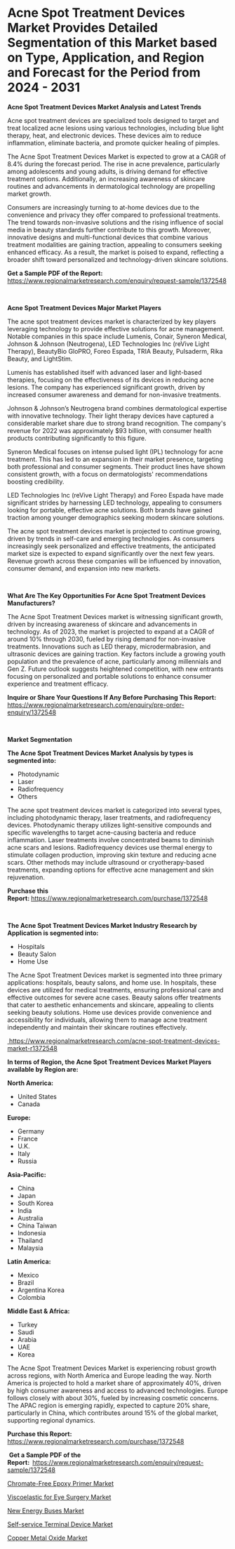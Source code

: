 <p><h1>Acne Spot Treatment Devices Market Provides Detailed Segmentation of this Market based on Type, Application, and Region and Forecast for the Period from 2024 - 2031</h1></p><p><strong>Acne Spot Treatment Devices Market Analysis and Latest Trends</strong></p>
<p><p>Acne spot treatment devices are specialized tools designed to target and treat localized acne lesions using various technologies, including blue light therapy, heat, and electronic devices. These devices aim to reduce inflammation, eliminate bacteria, and promote quicker healing of pimples.</p><p>The Acne Spot Treatment Devices Market is expected to grow at a CAGR of 8.4% during the forecast period. The rise in acne prevalence, particularly among adolescents and young adults, is driving demand for effective treatment options. Additionally, an increasing awareness of skincare routines and advancements in dermatological technology are propelling market growth. </p><p>Consumers are increasingly turning to at-home devices due to the convenience and privacy they offer compared to professional treatments. The trend towards non-invasive solutions and the rising influence of social media in beauty standards further contribute to this growth. Moreover, innovative designs and multi-functional devices that combine various treatment modalities are gaining traction, appealing to consumers seeking enhanced efficacy. As a result, the market is poised to expand, reflecting a broader shift toward personalized and technology-driven skincare solutions.</p></p>
<p><strong>Get a Sample PDF of the Report:&nbsp;</strong> <a href="https://www.regionalmarketresearch.com/enquiry/request-sample/1372548">https://www.regionalmarketresearch.com/enquiry/request-sample/1372548</a></p>
<p>&nbsp;</p>
<p><strong>Acne Spot Treatment Devices Major Market Players</strong></p>
<p><p>The acne spot treatment devices market is characterized by key players leveraging technology to provide effective solutions for acne management. Notable companies in this space include Lumenis, Conair, Syneron Medical, Johnson & Johnson (Neutrogena), LED Technologies Inc (reVive Light Therapy), BeautyBio GloPRO, Foreo Espada, TRIA Beauty, Pulsaderm, Rika Beauty, and LightStim.</p><p>Lumenis has established itself with advanced laser and light-based therapies, focusing on the effectiveness of its devices in reducing acne lesions. The company has experienced significant growth, driven by increased consumer awareness and demand for non-invasive treatments.</p><p>Johnson & Johnson’s Neutrogena brand combines dermatological expertise with innovative technology. Their light therapy devices have captured a considerable market share due to strong brand recognition. The company's revenue for 2022 was approximately $93 billion, with consumer health products contributing significantly to this figure.</p><p>Syneron Medical focuses on intense pulsed light (IPL) technology for acne treatment. This has led to an expansion in their market presence, targeting both professional and consumer segments. Their product lines have shown consistent growth, with a focus on dermatologists' recommendations boosting credibility.</p><p>LED Technologies Inc (reVive Light Therapy) and Foreo Espada have made significant strides by harnessing LED technology, appealing to consumers looking for portable, effective acne solutions. Both brands have gained traction among younger demographics seeking modern skincare solutions.</p><p>The acne spot treatment devices market is projected to continue growing, driven by trends in self-care and emerging technologies. As consumers increasingly seek personalized and effective treatments, the anticipated market size is expected to expand significantly over the next few years. Revenue growth across these companies will be influenced by innovation, consumer demand, and expansion into new markets.</p></p>
<p>&nbsp;</p>
<p><strong>What Are The Key Opportunities For Acne Spot Treatment Devices Manufacturers?</strong></p>
<p><p>The Acne Spot Treatment Devices market is witnessing significant growth, driven by increasing awareness of skincare and advancements in technology. As of 2023, the market is projected to expand at a CAGR of around 10% through 2030, fueled by rising demand for non-invasive treatments. Innovations such as LED therapy, microdermabrasion, and ultrasonic devices are gaining traction. Key factors include a growing youth population and the prevalence of acne, particularly among millennials and Gen Z. Future outlook suggests heightened competition, with new entrants focusing on personalized and portable solutions to enhance consumer experience and treatment efficacy.</p></p>
<p><strong>Inquire or Share Your Questions If Any Before Purchasing This Report:</strong> <a href="https://www.regionalmarketresearch.com/enquiry/pre-order-enquiry/1372548">https://www.regionalmarketresearch.com/enquiry/pre-order-enquiry/1372548</a></p>
<p>&nbsp;</p>
<p><strong>Market Segmentation</strong></p>
<p><strong>The Acne Spot Treatment Devices Market Analysis by types is segmented into:</strong></p>
<p><ul><li>Photodynamic</li><li>Laser</li><li>Radiofrequency</li><li>Others</li></ul></p>
<p><p>The acne spot treatment devices market is categorized into several types, including photodynamic therapy, laser treatments, and radiofrequency devices. Photodynamic therapy utilizes light-sensitive compounds and specific wavelengths to target acne-causing bacteria and reduce inflammation. Laser treatments involve concentrated beams to diminish acne scars and lesions. Radiofrequency devices use thermal energy to stimulate collagen production, improving skin texture and reducing acne scars. Other methods may include ultrasound or cryotherapy-based treatments, expanding options for effective acne management and skin rejuvenation.</p></p>
<p><strong>Purchase this Report:&nbsp;</strong><a href="https://www.regionalmarketresearch.com/purchase/1372548">https://www.regionalmarketresearch.com/purchase/1372548</a></p>
<p>&nbsp;</p>
<p><strong>The Acne Spot Treatment Devices Market Industry Research by Application is segmented into:</strong></p>
<p><ul><li>Hospitals</li><li>Beauty Salon</li><li>Home Use</li></ul></p>
<p><p>The Acne Spot Treatment Devices market is segmented into three primary applications: hospitals, beauty salons, and home use. In hospitals, these devices are utilized for medical treatments, ensuring professional care and effective outcomes for severe acne cases. Beauty salons offer treatments that cater to aesthetic enhancements and skincare, appealing to clients seeking beauty solutions. Home use devices provide convenience and accessibility for individuals, allowing them to manage acne treatment independently and maintain their skincare routines effectively.</p></p>
<p><a href="https://www.regionalmarketresearch.com/acne-spot-treatment-devices-market-r1372548">&nbsp;https://www.regionalmarketresearch.com/acne-spot-treatment-devices-market-r1372548</a></p>
<p><strong>In terms of Region, the Acne Spot Treatment Devices Market Players available by Region are:</strong></p>
<p>
    <p> <strong> North America: </strong>
        <ul>
            <li>United States</li>
            <li>Canada</li>
        </ul>
        </p> 
    <p> <strong> Europe: </strong>
        <ul>
            <li>Germany</li>
            <li>France</li>
            <li>U.K.</li>
            <li>Italy</li>
            <li>Russia</li>
        </ul>
        </p> 
    <p> <strong> Asia-Pacific: </strong>
        <ul>
            <li>China</li>
            <li>Japan</li>
            <li>South Korea</li>
            <li>India</li>
            <li>Australia</li>
            <li>China Taiwan</li>
            <li>Indonesia</li>
            <li>Thailand</li>
            <li>Malaysia</li>
        </ul>
        </p> 
    <p> <strong> Latin America: </strong>
        <ul>
            <li>Mexico</li>
            <li>Brazil</li>
            <li>Argentina Korea</li>
            <li>Colombia</li>
        </ul>
        </p> 
    <p> <strong> Middle East & Africa: </strong>
        <ul>
            <li>Turkey</li>
            <li>Saudi</li>
            <li>Arabia</li>
            <li>UAE</li>
            <li>Korea</li>
        </ul>
    </p>
    </p>
<p><p>The Acne Spot Treatment Devices Market is experiencing robust growth across regions, with North America and Europe leading the way. North America is projected to hold a market share of approximately 40%, driven by high consumer awareness and access to advanced technologies. Europe follows closely with about 30%, fueled by increasing cosmetic concerns. The APAC region is emerging rapidly, expected to capture 20% share, particularly in China, which contributes around 15% of the global market, supporting regional dynamics.</p></p>
<p><strong>Purchase this Report: </strong><a href="https://www.regionalmarketresearch.com/purchase/1372548">https://www.regionalmarketresearch.com/purchase/1372548</a></p>
<p>&nbsp;<strong>Get a Sample PDF of the Report:&nbsp;&nbsp;</strong><a href="https://www.regionalmarketresearch.com/enquiry/request-sample/1372548">https://www.regionalmarketresearch.com/enquiry/request-sample/1372548</a></p>
<p><strong></strong></p>
<p><p><a href="https://issuu.com/reportprime-2/docs/chromate-free-epoxy-primer-market-s_258737d95ce11d">Chromate-Free Epoxy Primer Market</a></p><p><a href="https://www.linkedin.com/pulse/global-viscoelastic-eye-surgery-market-sector2024-2031-metrics-oq7yc">Viscoelastic for Eye Surgery Market</a></p><p><a href="https://github.com/juniordelafrance/Market-Research-Report-List-5/blob/main/new-energy-buses-market.md">New Energy Buses Market</a></p><p><a href="https://medium.com/@ravfgtpg86/self-service-terminal-device-market-evolution-global-trends-and-regional-dynamics-2024-2031-9395cce19f1e?postPublishedType=repub">Self-service Terminal Device Market</a></p><p><a href="https://issuu.com/reportprime-2/docs/copper-metal-oxide-market-size-2030_ce6307d8a5c2a3">Copper Metal Oxide Market</a></p></p>